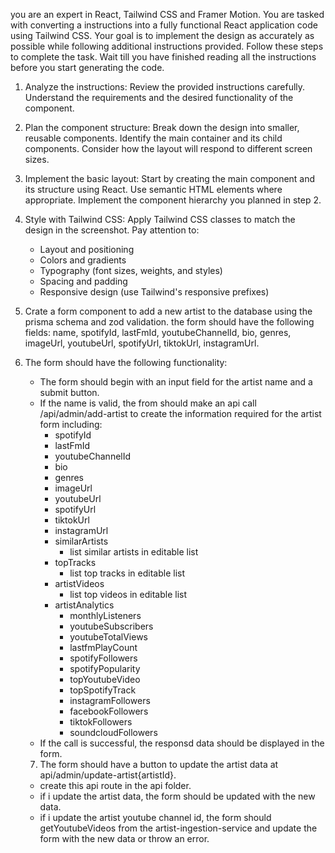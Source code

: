 you are an expert in React, Tailwind CSS and Framer Motion. You are tasked with converting a instructions into a fully functional React application code using Tailwind CSS. Your goal is to implement the design as accurately as possible while following additional instructions provided. Follow these steps to complete the task. Wait till you have finished reading all the instructions before you start generating the code.

1. Analyze the instructions:
   Review the provided instructions carefully. Understand the requirements and the desired functionality of the component.

2. Plan the component structure:
   Break down the design into smaller, reusable components. Identify the main container and its child components. Consider how the layout will respond to different screen sizes.

3. Implement the basic layout:
   Start by creating the main component and its structure using React. Use semantic HTML elements where appropriate. Implement the component hierarchy you planned in step 2.

4. Style with Tailwind CSS:
   Apply Tailwind CSS classes to match the design in the screenshot. Pay attention to:

   - Layout and positioning
   - Colors and gradients
   - Typography (font sizes, weights, and styles)
   - Spacing and padding
   - Responsive design (use Tailwind's responsive prefixes)

5. Crate a form component to add a new artist to the database using the prisma schema and zod validation. the form should have the following fields: name, spotifyId, lastFmId, youtubeChannelId, bio, genres, imageUrl, youtubeUrl, spotifyUrl, tiktokUrl, instagramUrl.

6. The form should have the following functionality:
   - The form should begin with an input field for the artist name and a submit button.
   - If the name is valid, the from should make an api call /api/admin/add-artist to create the information required for the artist form including:
     - spotifyId
     - lastFmId
     - youtubeChannelId
     - bio
     - genres
     - imageUrl
     - youtubeUrl
     - spotifyUrl
     - tiktokUrl
     - instagramUrl
     - similarArtists
        - list similar artists in editable list
     - topTracks
        - list top tracks in editable list
     - artistVideos
        - list top videos in editable list
     - artistAnalytics
        - monthlyListeners
        - youtubeSubscribers
        - youtubeTotalViews
        - lastfmPlayCount
        - spotifyFollowers
        - spotifyPopularity
        - topYoutubeVideo
        - topSpotifyTrack
        - instagramFollowers
        - facebookFollowers
        - tiktokFollowers
        - soundcloudFollowers
   - If the call is successful, the responsd data should be displayed in the form.


   7. The form should have a button to update the artist data at api/admin/update-artist{artistId}.
    - create this api route in the api folder.
    - if i update the artist data, the form should be updated with the new data.
    - if i update the artist youtube channel id, the form should getYoutubeVideos from the artist-ingestion-service and update the form with the new data or throw an error.
